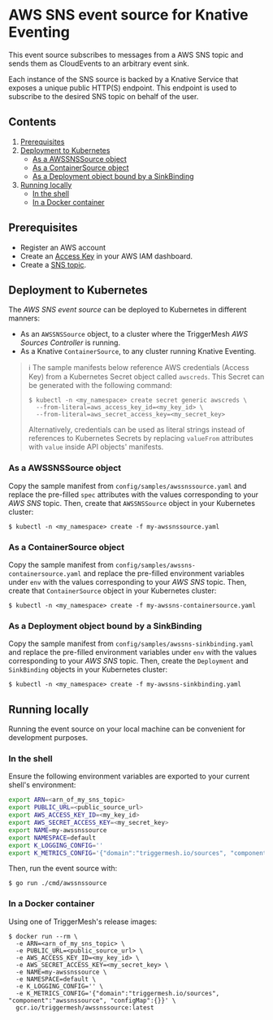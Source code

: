 # AWS SNS event source for Knative Eventing

This event source subscribes to messages from a AWS SNS topic and sends them as CloudEvents to an arbitrary event sink.

Each instance of the SNS source is backed by a Knative Service that exposes a unique public HTTP(S) endpoint. This
endpoint is used to subscribe to the desired SNS topic on behalf of the user.

## Contents

1. [Prerequisites](#prerequisites)
1. [Deployment to Kubernetes](#deployment-to-kubernetes)
   * [As a AWSSNSSource object](#as-a-awssnssource-object)
   * [As a ContainerSource object](#as-a-containersource-object)
   * [As a Deployment object bound by a SinkBinding](#as-a-deployment-object-bound-by-a-sinkbinding)
1. [Running locally](#running-locally)
   * [In the shell](#in-the-shell)
   * [In a Docker container](#in-a-docker-container)

## Prerequisites

* Register an AWS account
* Create an [Access Key][doc-accesskey] in your AWS IAM dashboard.
* Create a [SNS topic][doc-sns].

## Deployment to Kubernetes

The _AWS SNS event source_ can be deployed to Kubernetes in different manners:

* As an `AWSSNSSource` object, to a cluster where the TriggerMesh _AWS Sources Controller_ is running.
* As a Knative `ContainerSource`, to any cluster running Knative Eventing.

> :information_source: The sample manifests below reference AWS credentials (Access Key) from a Kubernetes Secret object
> called `awscreds`. This Secret can be generated with the following command:
>
> ```console
> $ kubectl -n <my_namespace> create secret generic awscreds \
>   --from-literal=aws_access_key_id=<my_key_id> \
>   --from-literal=aws_secret_access_key=<my_secret_key>
> ```
>
> Alternatively, credentials can be used as literal strings instead of references to Kubernetes Secrets by replacing
> `valueFrom` attributes with `value` inside API objects' manifests.

### As a AWSSNSSource object

Copy the sample manifest from `config/samples/awssnssource.yaml` and replace the pre-filled `spec` attributes with the
values corresponding to your _AWS SNS_ topic. Then, create that `AWSSNSSource` object in your Kubernetes cluster:

```console
$ kubectl -n <my_namespace> create -f my-awssnssource.yaml
```

### As a ContainerSource object

Copy the sample manifest from `config/samples/awssns-containersource.yaml` and replace the pre-filled environment
variables under `env` with the values corresponding to your _AWS SNS_ topic. Then, create that `ContainerSource` object
in your Kubernetes cluster:

```console
$ kubectl -n <my_namespace> create -f my-awssns-containersource.yaml
```

### As a Deployment object bound by a SinkBinding

Copy the sample manifest from `config/samples/awssns-sinkbinding.yaml` and replace the pre-filled environment variables
under `env` with the values corresponding to your _AWS SNS_ topic. Then, create the `Deployment` and `SinkBinding`
objects in your Kubernetes cluster:

```console
$ kubectl -n <my_namespace> create -f my-awssns-sinkbinding.yaml
```

## Running locally

Running the event source on your local machine can be convenient for development purposes.

### In the shell

Ensure the following environment variables are exported to your current shell's environment:

```sh
export ARN=<arn_of_my_sns_topic>
export PUBLIC_URL=<public_source_url>
export AWS_ACCESS_KEY_ID=<my_key_id>
export AWS_SECRET_ACCESS_KEY=<my_secret_key>
export NAME=my-awssnssource
export NAMESPACE=default
export K_LOGGING_CONFIG=''
export K_METRICS_CONFIG='{"domain":"triggermesh.io/sources", "component":"awssnssource", "configMap":{}}'
```

Then, run the event source with:

```console
$ go run ./cmd/awssnssource
```

### In a Docker container

Using one of TriggerMesh's release images:

```console
$ docker run --rm \
  -e ARN=<arn_of_my_sns_topic> \
  -e PUBLIC_URL=<public_source_url> \
  -e AWS_ACCESS_KEY_ID=<my_key_id> \
  -e AWS_SECRET_ACCESS_KEY=<my_secret_key> \
  -e NAME=my-awssnssource \
  -e NAMESPACE=default \
  -e K_LOGGING_CONFIG='' \
  -e K_METRICS_CONFIG='{"domain":"triggermesh.io/sources", "component":"awssnssource", "configMap":{}}' \
  gcr.io/triggermesh/awssnssource:latest
```

[doc-accesskey]: https://docs.aws.amazon.com/general/latest/gr/aws-sec-cred-types.html#access-keys-and-secret-access-keys
[doc-sns]: https://docs.aws.amazon.com/sns/latest/dg/sns-getting-started.html
